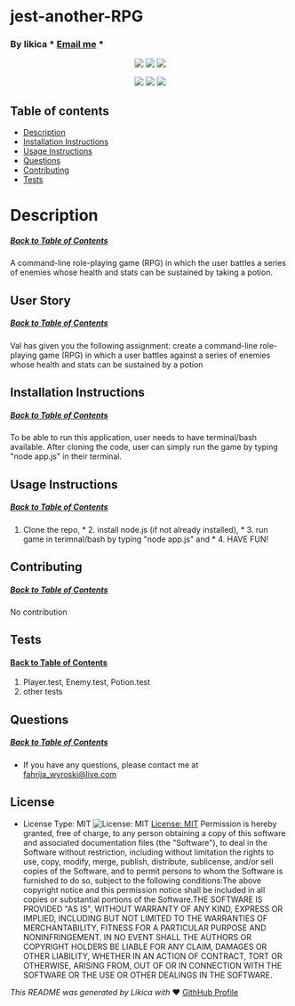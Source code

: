 # jest-another-RPG
  ### By likica * [Email me](mailto:fahrija_wyroski@live.com) * 


<p align="center">
    <img src="https://img.shields.io/github/repo-size/likica/jest-another-RPG" />
    <img src="https://img.shields.io/github/issues/likica/jest-another-RPG" />
    <img src="https://img.shields.io/github/last-commit/likica/jest-another-RPG" >
    </a>
</p>
  
<p align="center">
<img src="https://img.shields.io/badge/-node.js-green" />
    <img src="https://img.shields.io/badge/Javascript-blue" />
    <img src="https://img.shields.io/badge/-inquirer-red" >
</p>

  ## Table of contents
  * [Description](#Description)
  * [Installation Instructions](#installation-Instructions)
  * [Usage Instructions](#Usage-Instructions)
  * [Questions](#Questions)
  * [Contributing](#Contributing)
  * [Tests](#Tests)
 
  # Description
  ##### [Back to Table of Contents](#Table-of-Contents)
  A command-line role-playing game (RPG) in which the user battles a series of enemies whose health and stats can be sustained by taking a potion.

  ## User Story
  ##### [Back to Table of Contents](#Table-of-Contents)
  Val has given you the following assignment: create a command-line role-playing game (RPG) in which a user battles against a series of enemies whose health and stats can be sustained by a potion

  ## Installation Instructions
  ##### [Back to Table of Contents](#Table-of-Contents)
  To be able to run this application, user needs to have terminal/bash available. After cloning the code, user can simply run the game by typing "node app.js" in their terminal.

  ## Usage Instructions
  ##### [Back to Table of Contents](#Table-of-Contents)
  1. Clone the repo, * 2. install node.js (if not already installed), * 3. run game in terimnal/bash by typing "node app.js" and * 4. HAVE FUN!

  ## Contributing
  ##### [Back to Table of Contents](#Table-of-Contents)
  No contribution

  ## Tests
  #### [Back to Table of Contents](#Table-of-Contents)
  1. Player.test, Enemy.test, Potion.test
  2. other tests

  ## Questions
  ##### [Back to Table of Contents](#Table-of-Contents)
  * If you have any questions, please contact me at fahrija_wyroski@live.com

  ## License 
  * License Type: MIT
    ![License: MIT](https://img.shields.io/badge/License-MIT-green.svg)
    [License: MIT](https://opensource.org/licenses/MIT)
    Permission is hereby granted, free of charge, to any person obtaining a copy of this software and associated documentation files (the "Software"), to deal in the Software without restriction, including without limitation the rights to use, copy, modify, merge, publish, distribute, sublicense, and/or sell copies of the Software, and to permit persons to whom the Software is furnished to do so, subject to the following conditions:The above copyright notice and this permission notice shall be included in all copies or substantial portions of the Software.THE SOFTWARE IS PROVIDED "AS IS", WITHOUT WARRANTY OF ANY KIND, EXPRESS OR IMPLIED, INCLUDING BUT NOT LIMITED TO THE WARRANTIES OF MERCHANTABILITY, FITNESS FOR A PARTICULAR PURPOSE AND NONINFRINGEMENT. IN NO EVENT SHALL THE AUTHORS OR COPYRIGHT HOLDERS BE LIABLE FOR ANY CLAIM, DAMAGES OR OTHER LIABILITY, WHETHER IN AN ACTION OF CONTRACT, TORT OR OTHERWISE, ARISING FROM, OUT OF OR IN CONNECTION WITH THE SOFTWARE OR THE USE OR OTHER DEALINGS IN THE SOFTWARE.


  _This README was generated by Likica with_ ❤️ [GithHub Profile](https://github.com/likica)

